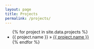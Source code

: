 ```yaml
---
layout: page
title: Projects
permalink: /projects/
---
```


<ul>
  {% for project in site.data.projects %}
    <li><span>{{ project.name }}</span> &raquo; <a href="https://github.com/{{ post.link }}">{{ project.name }}</a></li>
  {% endfor %}
</ul>

